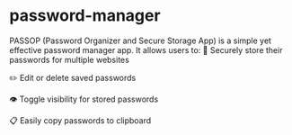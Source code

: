 # password-manager
PASSOP (Password Organizer and Secure Storage App) is a simple yet effective password manager app.
It allows users to:
🔑 Securely store their passwords for multiple websites

✏️ Edit or delete saved passwords

👁️ Toggle visibility for stored passwords

📋 Easily copy passwords to clipboard
